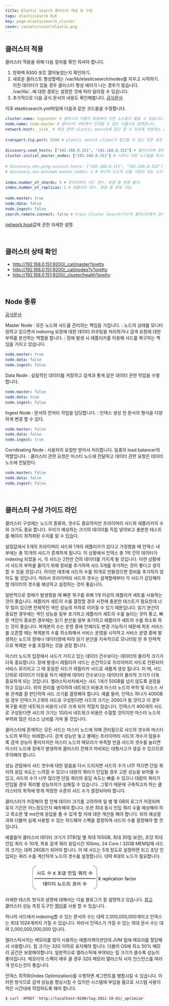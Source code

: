 ```yaml
---
title: Elastic Search 클러스터 개념 및 구성
tags: elasticsearch ELK
key: page-elasticsearch_cluster
cover: /assets/cover/elastic.png
---
```


## 클러스터 적용
클러스터 적용을 위해 다음 절차를 확인 하셔야 합니다.
1. 방화벽 9300 포트 열어놓았는지 확인하기.
2. 새로운 클러스트 형성할때는 /var/lib/elasticsearch/nodes를 지우고 시작하기.<br>
  이전 데이터가 있을 경우 클러스터 형성 에러가 나는 경우가 많습니다.<br>
  /var/lib/...에 대한 경로는 설정한 것에 따라 달라질 수 있습니다.
3. 추가적으로 다음 공식 문서의 내용도 확인해봅니다. [공식문서](https://www.elastic.co/guide/en/elasticsearch/reference/master/important-settings.html)

이후 elasticsearch.yml파일에 다음과 같은 코드들을 수정합니다.

``` yml
cluster.name: logcenter # 클러스터 이름이 동일해야 다른 노드들이 붙을 수 있습니다.
node.name: node-master # 클러스터 과정에서 인지할 수 있는 이름으로 입력합니다.
network.host: _site_ # 특정 IP만 elastic search에 접근 할 수 있도록 허용하는 옵션. 

transport.tcp.port: 9300 # elastic search client가 접근할 수 있는 TCP 포트 번호.

discovery.seed_hosts: ["192.168.0.151", "192.168.0.152"] # 클러스터에 참여하는 호스트를 적어주시면 됩니다.
cluster.initial_master_nodes: ["192.168.0.151"] # 시작시 어떤 노드들을 마스터로 할지 정합니다.

# discovery.zen.ping.unicast.hosts: ["192.168.0.151", "192.168.0.152"] # 노드가 여러개인 경우 unicast로 활성화된 다른 서버를 찾습니다. 클러스터로 묶인 노드의 IP를 지정하면 된다.
# discovery.zen.minimum_master_nodes: 2 # 마스터 노드의 선출 기준이 되는 노드의 수를 지정합니다.

index.number_of_shards: 5 # 프라이머리 샤드 갯수. 운영 중 변경 불가.
index.number_of_replicas: 1 # 레플리카 갯수. 운영 중 변경 가능.

node.master: true
node.data: false
node.ingest: false
search.remote.connect: false # Cross Cluster Search(다수의 클러스터에서 검색할 수 있는 기능) 사용 여부.
```

[network.host](https://www.elastic.co/guide/en/elasticsearch/reference/master/modules-network.html#network-interface-values)값에 관한 자세한 설명.

<br>

## 클러스터 상태 확인

* http://192.168.0.151:9200/_cat/master?pretty
* http://192.168.0.151:9200/_cat/nodes?v?pretty
* http://192.168.0.151:9200/_cluster/health?pretty

<br>

## Node 종류
[공식문서](https://www.elastic.co/guide/en/elasticsearch/reference/current/modules-node.html)

Master Node
: 모든 노드와 샤드를 관리하는 책임을 가집니다.
: 노드의 상태를 모니터링하고 있으면서 indexing 요청에 대한 데이터 라우팅을 처리하거나 검색 요청에 대한 부하를 분산하는 역할을 합니다.
: 장애 발생 시 레플리카를 이용해 샤드를 복구하는 책임을 가지고 있습니다.
  ```yml
  node.master: true 
  node.data: false 
  node.ingest: false
  ```

Data Node
: 실질적인 데이터를 저장하고 검색과 통계 같은 데이터 관련 작업을 수행 합니다.
  ```yml
  node.master: false 
  node.data: true  
  node.ingest: false
  ```

Ingest Node
: 문서의 전처리 작업을 담당합니다.
: 인덱스 생성 전 문서의 형식을 다양하게 변경 할 수 있다.
  ```yml
  node.master: false 
  node.data: false 
  node.ingest: true
  ```

Corrdinating Node
: 사용자의 요청만 받아서 처리합니다. 일종의 load balancer의 역할입니다.
: 클러스터 관련 요청은 마스터 노드에 전달하고 데이터 관련 요청은 데이터 노드에 전달한다.
  ```yml
  node.master: false 
  node.data: false 
  node.ingest: false
  ```

<br>

## 클러스터 구성 가이드 라인

클러스터 구성에는 노드의 종류와, 갯수도 중요하지만 프라이머리 샤드와 레플리카의 수와 크기도 중요 합니다.
우리가 예상하는 크기의 데이터를 직접 넣어보고 충분한 테스트를 해야지 최적화된 수치를 알 수 있습다.

설정값에서 5개의 프라이머리 샤드와 1개의 레플리카가 있다고 가정했을 때 인덱스 내부에는 총 10개의 샤드가 존재하게 됩니다.
이 상황에서 인덱스 총 1억 건의 데이터가 indexing 되었을 시, 각 샤드는 2천만 건의 데이터를 가지게 될 것입니다.
이런 상황에서 샤드의 부하를 줄이기 위해 장비를 추가하여 샤드 5개를 추가하는 것이 좋다고 생각할 수 있을 것입니다.
하지만 애초에 샤드의 수를 10개로 만들었으면 장비를 추가하지 않아도 될 것입니다.
따라서 프라이머리 샤드의 갯수는 설계할때부터 각 샤드가 감당해야 할 데이터의 갯수를 예상하고 설정하는 것이 좋습니다.

일반적으로 장애가 발생했을 때 빠른 복구를 위해 1개 이상의 레플리카 세트를 사용하는 것이 좋습니다.
레플리카 세트의 수를 결정할 경우 사전에 충분한 테스트가 필요한데 너무 많이 있으면 전체적인 색인 성능의 저하로 이어질 수 있기 때문입니다.
읽기 분산이 중요한 경우에는 색인 성능을 일부 포기하고 레플리카 세트의 수를 늘리는 것이 좋고,
빠른 색인이 중요한 경우에는 읽기 분산을 일부 포기하고 레플리카 세트의 수를 최소화 하는 것이 좋습니다.
복제본의 수는 운영 중에 언제라도 변경 가능하기 때문에 최초 서비스를 오픈할 때는 복제본의 수를 최소화해서 서비스 운영을 시작하고
서비스 운영 중에 발생하는 노드의 장애나 데이터량에 따라 읽기 분산을 지속적으로 모니터링 한 후 탄력적으로 복제본 수를 조절하는 것을 권장 합니다.

마스터 노드의 입장에서 샤드가 가지고 있는 데이터 건수보다는 데이터의 물리적 크기가 더욱 중요합니다.
장애 발생시 레필리카 샤드는 순간적으로 프라이머리 샤드로 전환되어 서비스 유지되고 그 때 동일한 샤드가 레필리카 샤드로 새롭게 생성 됩니다.
이 때, 샤드 단위로 데이터가 이동을 하기 때문에 데이터 건수보다는 데이터의 물리적 크기가 더욱 중요하게 되는 것입니다.
엘라스틱서치에서는 샤드 1개가 50GB를 넘지 않도록 권장을 하고 있습니다.
위의 원리를 생각하여 네트워크 비용과 마스터 노드의 부하 및 리소스 사용 관계를 잘 판단하여 샤드 크기를 결정해야 합니다.
예를 들어, 인덱스 하나가 400GB일 경우 인덱스가 2개의 샤드로 구성된다면 샤드의 크기는 200G가 될 것이고 이 경우 복구를 위한 네트워크 비용이 너무 크게 되어 적절치 않습니다.
인덱스가 400개의 샤드로 구성된다면 샤드의 크기는 1G라서 네트워크 비용은 수월할 것이지만 마스터 노드의 부하와 많은 리소스 낭비를 가져 올 것입니다.

클러스터에 존재하는 모든 샤드는 마스터 노드에 의해 관리됨으로 샤드의 갯수와 마스터 노드의 부하는 비례합니다.
검색 성능만 놓고 볼때는 프라이머리 샤드의 개수가 많을수록 검색 성능이 좋아지지만 마스터 노드의 메모리가 부족할 만큼 샤드의 갯수를 늘리면
마스터 노드에 장애가 발생하여 클러스터 전체가 마비되는 대형사고가 생길 수 있으므로 주의해야 합니다.

성능 관점에서 샤드 갯수에 대한 말씀을 다시 드리자면
샤드의 수가 너무 적으면 단일 쿼리의 응답 속도는 느려질 수 있으나 대량의 쿼리가 인입될 경우 고른 성능을 보여줄 수 있고,
샤드의 수가 너무 많으면 단일 쿼리의 응답 속도는 빠를 수 있으나 대량의 쿼리가 인입될 경우 쿼리별 성능차이가 심해질 수 있습니다.
그렇기 때문에 구축하고자 하는 클러스터의 목적에 맞게 적정한 수준의 샤드 수가 결정되어야 합니다.

클러스터가 저장해야 할 전체 데이터 크기를 고려하여 일 별 몇 GB의 로그가 저장되며 유지 기간은 어느정도인지 예측해야 합니다.
또한 최대 동시 인입 쿼리 수를 예상해야 하고 최소한 몇 ms안에 응답을 줄 수 있게 할 지에 대한 계산을 해야 합니다.
위의 예상결과와 더불어 실제 사용할 수 있는 하드웨어 스펙을 결정하여 샤드의 수를 결정해야 할 것입니다.

예를들어 클러스터 데이터 크기가 3TB(일 별 최대 100GB, 최대 30일 보관), 초당 최대 인입 쿼리 수 10개, 목표 검색 쿼리 응답시간 100ms,
24 Core / 32GB MEM일때 샤드의 크기는 대략 26GB가 되어야 합니다. 이 때 샤드는 5개 정도로 설정하면 되고 초당 인입되는 쿼리 수를 계산하여
노드의 갯수를 설정합니다. 대략 6대의 노드가 필요합니다. 
<img src="/assets/images/cluster_node_number.png" width="350px" style="display: block;margin-left: auto;margin-right: auto; margin-top: 15px;">

자세한 테스트 방식과 설명에 대해서는 다음 블로그가 잘 설명하고 있습니다. [참고](https://brunch.co.kr/@alden/39)<br>
클러스터 성능 측정 도구인 [랠리](https://github.com/elastic/rally)를 사용 할 수 있습니다. 

하나의 샤드에서 indexing할 수 있는 문서의 수는 대략 2,000,000,000개이고 인덱스는 최대 1024개까지 가질 수 있습니다.
따라서 인덱스가 가질 수 있는 최대 문서 수는 대략 2,000,000,000,000 입니다.

엘라스틱서치는 메모리를 많이 사용하는 애플리케이션인데 JVM 힙에 메모리를 할당해서 사용합니다.
힙 크기는 32G 이하로 유지해야 합니다. 더불어 OS에 최소 50% 메모리 공간은 보장해야합니다.
일반적으로 엘라스틱에 부여되는 힙 크기가 클수록 성능이 좋아집니다.
메모리의 스펙이 매우 클 경우 32G 메모리 엘라스틱 서치 인스턴스를 여러개 만드는것이 좋습니다.

인덱스 최적화(Index Optimization)를 수행하면 세그먼트를 병합시킬 수 있습니다.
이러한 방식으로 검색 성능을 향상시킬 수 있지만 시스템에 부담을 줌으로 시스템 사용이 적은 시간대에 작업하도록 해야 합니다.
```console
$ curl -XPOST 'http://localhost:9200/log-2012-10-01/_optimize'
```